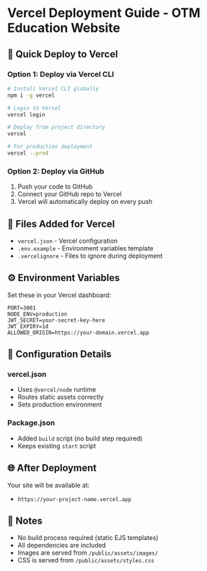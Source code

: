 # Vercel Deployment Guide - OTM Education Website

## 🚀 Quick Deploy to Vercel

### Option 1: Deploy via Vercel CLI
```bash
# Install Vercel CLI globally
npm i -g vercel

# Login to Vercel
vercel login

# Deploy from project directory
vercel

# For production deployment
vercel --prod
```

### Option 2: Deploy via GitHub
1. Push your code to GitHub
2. Connect your GitHub repo to Vercel
3. Vercel will automatically deploy on every push

## 📁 Files Added for Vercel

- `vercel.json` - Vercel configuration
- `.env.example` - Environment variables template
- `.vercelignore` - Files to ignore during deployment

## ⚙️ Environment Variables

Set these in your Vercel dashboard:

```
PORT=3001
NODE_ENV=production
JWT_SECRET=your-secret-key-here
JWT_EXPIRY=1d
ALLOWED_ORIGIN=https://your-domain.vercel.app
```

## 🔧 Configuration Details

### vercel.json
- Uses `@vercel/node` runtime
- Routes static assets correctly
- Sets production environment

### Package.json
- Added `build` script (no build step required)
- Keeps existing `start` script

## 🌐 After Deployment

Your site will be available at:
- `https://your-project-name.vercel.app`

## 📝 Notes

- No build process required (static EJS templates)
- All dependencies are included
- Images are served from `/public/assets/images/`
- CSS is served from `/public/assets/styles.css`

